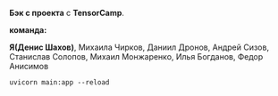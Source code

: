 **Бэк с проекта** с **TensorCamp**. 

**команда:**

**Я(Денис Шахов)**,
Михаила Чирков,
Даниил Дронов,
Андрей Сизов,
Станислав Солопов,
Михаил Монжаренко,
Илья Богданов,
Федор Анисимов
```
uvicorn main:app --reload 
```
